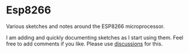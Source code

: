 # Esp8266
Various sketches and notes around the ESP8266 microprocessor.

I am adding and quickly documenting sketches as I start using them. Feel free to add comments if you like. Please use [discussions](/discussions) for this.

